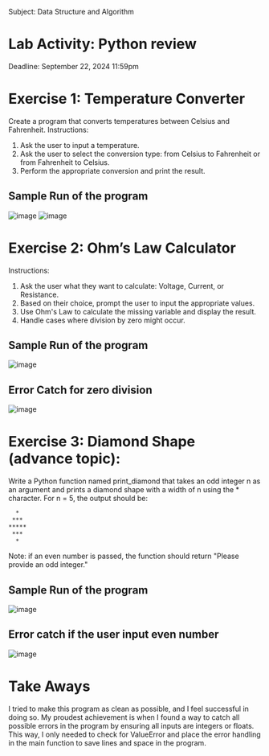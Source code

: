 Subject: Data Structure and Algorithm
# Lab Activity: Python review 
Deadline: September 22, 2024 11:59pm

# Exercise 1: Temperature Converter
Create a program that converts temperatures between Celsius and Fahrenheit.
Instructions:
1.	Ask the user to input a temperature.
2.	Ask the user to select the conversion type: from Celsius to Fahrenheit or from Fahrenheit to Celsius.
3.	Perform the appropriate conversion and print the result.
## Sample Run of the program
![image](https://github.com/user-attachments/assets/f88b91ea-403a-49ff-9a9c-9e609193f6a7)
![image](https://github.com/user-attachments/assets/285d273c-ca0f-4e01-8272-c94b36ea3515)

# Exercise 2: Ohm’s Law Calculator
Instructions:
1.	Ask the user what they want to calculate: Voltage, Current, or Resistance.
2.	Based on their choice, prompt the user to input the appropriate values.
3.	Use Ohm's Law to calculate the missing variable and display the result.
4.	Handle cases where division by zero might occur.
## Sample Run of the program
![image](https://github.com/user-attachments/assets/5d43d70e-5375-4fdd-864a-28ff29d2fd5d)
## Error Catch for zero division 
![image](https://github.com/user-attachments/assets/388ed776-abb3-494b-ac0c-5f67c14d6b38)

# Exercise 3:  Diamond Shape (advance topic):

Write a Python function named print_diamond that takes an odd integer n as an argument and prints a diamond shape with a width of n using the * character.
For n = 5, the output should be:
```
  *
 ***
*****
 ***
  *
```
Note: if an even number is passed, the function should return "Please provide an odd integer." 
## Sample Run of the program
![image](https://github.com/user-attachments/assets/c48b2145-5887-40e3-8233-711923152654)
## Error catch if the user input even number
![image](https://github.com/user-attachments/assets/6b33f600-79ec-4d52-9dc5-1041283c3f5b)

# Take Aways
I tried to make this program as clean as possible, and I feel successful in doing so. My proudest achievement is when I found a way to catch all possible errors in the program by ensuring all inputs are integers or floats. This way, I only needed to check for ValueError and place the error handling in the main function to save lines and space in the program.
